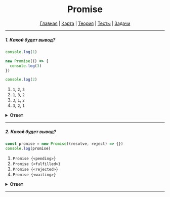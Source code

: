<div align="center">

# Promise

[Главная](https://github.com/dollaween/junior-roadmap/)
|
[Карта](/roadmap/README.md)
|
[Теория](/theory/README.md)
|
[Тесты](/tests/README.md)
|
[Задачи](/tasks/README.md)

</div>

---

##### 1. Какой будет вывод?

```javascript
console.log(1)

new Promise(() => {
  console.log(3)
})

console.log(2)
```

1. `1`, `2`, `3`
2. `1`, `3`, `2`
3. `3`, `1`, `2`
4. `3`, `2`, `1`

<details><summary><b>Ответ</b></summary>
<p>

**Ответ: 2**

Исполняющая функция в `Promise` будет выполнена сразу.

</p>
</details>

---

##### 2. Какой будет вывод?

```javascript
const promise = new Promise((resolve, reject) => {})
console.log(promise)
```

1. `Promise {<pending>}`
2. `Promise {<fulfilled>}`
3. `Promise {<rejected>}`
4. `Promise {<waiting>}`

<details><summary><b>Ответ</b></summary>
<p>

**Ответ: 1**

  При создании и до тех пор, пока не сработает колбэк `resolve`, `reject` или не будет выброшена ошибка — промис будет иметь состояние `pending`.

  `waiting` — такого состояния не существует.

</p>
</details>

---
